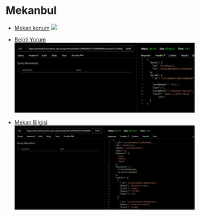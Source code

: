 # Mekanbul

- [Mekan konum](https://mekanbul.muratincir.repl.co/api/mekanlar?enlem=37.8&boylam=30.5)
  ![]([/resimler/konumMekan.PNG](https://github.com/Murattincirr/mekanbul/blob/odev5/resimler/konumMekan.png))
 
- [Belirli Yorum](https://mekanbul.muratincir.repl.co/api/mekanlar/637a2405906af7317bbf8098/yorumlar/637a240a827768635d098c80)
  ![](https://github.com/Murattincirr/mekanbul/blob/odev5/resimler/belirliYorum.png)

- [Mekan Bilgisi](https://github.com/Murattincirr/mekanbul/blob/odev5/resimler/konumMekan.png)
  ![](https://github.com/Murattincirr/mekanbul/blob/odev5/resimler/mekanBilgisi.png)

